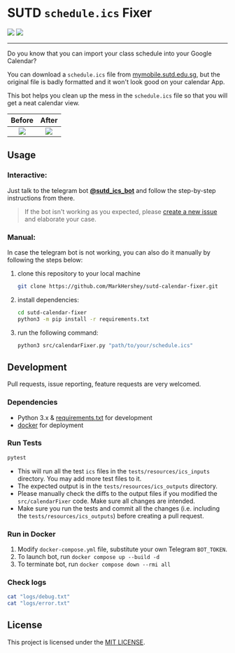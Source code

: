 # SUTD `schedule.ics` Fixer

[![](https://img.shields.io/badge/license-MIT-blue)](https://github.com/MarkHershey/sutd-calendar-fixer/blob/master/LICENSE)
[![](https://img.shields.io/badge/code%20style-black-black)](https://github.com/psf/black)

---

Do you know that you can import your class schedule into your Google Calendar?

You can download a `schedule.ics` file from [mymobile.sutd.edu.sg](http://mymobile.sutd.edu.sg/), but the original file is badly formatted and it won't look good on your calendar App.

This bot helps you clean up the mess in the `schedule.ics` file so that you will get a neat calendar view.

|                       Before                       |                       After                       |
| :------------------------------------------------: | :-----------------------------------------------: |
| <img src="imgs/before.png" height=auto width=auto> | <img src="imgs/after.png" height=auto width=auto> |

## Usage

### Interactive:

Just talk to the telegram bot [**@sutd_ics_bot**](https://t.me/sutd_ics_bot) and follow the step-by-step instructions from there.

> If the bot isn't working as you expected, please [create a new issue](https://github.com/MarkHershey/calendar-generator/issues) and elaborate your case.

### Manual:

In case the telegram bot is not working, you can also do it manually by following the steps below:

1. clone this repository to your local machine
    ```bash
    git clone https://github.com/MarkHershey/sutd-calendar-fixer.git
    ```
2. install dependencies:
    ```bash
    cd sutd-calendar-fixer
    python3 -m pip install -r requirements.txt
    ```
3. run the following command:
    ```bash
    python3 src/calendarFixer.py "path/to/your/schedule.ics"
    ```

## Development

Pull requests, issue reporting, feature requests are very welcomed.

### Dependencies

-   Python 3.x & [requirements.txt](requirements.txt) for development
-   [docker](https://docs.docker.com/engine/install/) for deployment

### Run Tests

```bash
pytest
```

- This will run all the test `ics` files in the `tests/resources/ics_inputs` directory. You may add more test files to it.
- The expected output is in the `tests/resources/ics_outputs` directory.
- Please manually check the diffs to the output files if you modified the `src/calendarFixer` code. Make sure all changes are intended.
- Make sure you run the tests and commit all the changes (i.e. including the `tests/resources/ics_outputs`) before creating a pull request.


### Run in Docker

1. Modify `docker-compose.yml` file, substitute your own Telegram `BOT_TOKEN`.
2. To launch bot, run `docker compose up --build -d`
3. To terminate bot, run `docker compose down --rmi all`

### Check logs

```bash
cat "logs/debug.txt"
cat "logs/error.txt"
```

## License

This project is licensed under the [MIT LICENSE](LICENSE).
